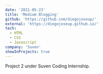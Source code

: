 ```yaml
---
date: '2021-05-23'
title: 'Medium Blogging'
github: 'https://github.com/diegojoseup/'
external: 'https://diegojoseup.github.io/'
tech:
  - HTML
  - CSS
  - Javascript
company: 'Suven'
showInProjects: true
---
```


Project 2 under Suven Coding Internship.

